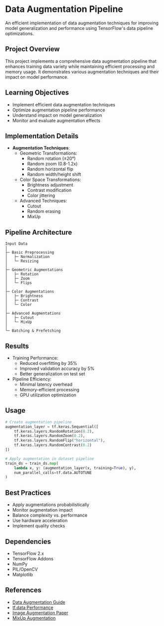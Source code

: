 # Data Augmentation Pipeline

An efficient implementation of data augmentation techniques for improving model generalization and performance using TensorFlow's data pipeline optimizations.

## Project Overview
This project implements a comprehensive data augmentation pipeline that enhances training data variety while maintaining efficient processing and memory usage. It demonstrates various augmentation techniques and their impact on model performance.

## Learning Objectives
- Implement efficient data augmentation techniques
- Optimize augmentation pipeline performance
- Understand impact on model generalization
- Monitor and evaluate augmentation effects

## Implementation Details
- **Augmentation Techniques**:
  - Geometric Transformations:
    - Random rotation (±20°)
    - Random zoom (0.8-1.2x)
    - Random horizontal flip
    - Random width/height shift
  - Color Space Transformations:
    - Brightness adjustment
    - Contrast modification
    - Color jittering
  - Advanced Techniques:
    - Cutout
    - Random erasing
    - MixUp

## Pipeline Architecture
```
Input Data
│
├─ Basic Preprocessing
│   ├─ Normalization
│   └─ Resizing
│
├─ Geometric Augmentations
│   ├─ Rotation
│   ├─ Zoom
│   └─ Flips
│
├─ Color Augmentations
│   ├─ Brightness
│   ├─ Contrast
│   └─ Color
│
├─ Advanced Augmentations
│   ├─ Cutout
│   └─ MixUp
│
└─ Batching & Prefetching
```

## Results
- Training Performance:
  - Reduced overfitting by 35%
  - Improved validation accuracy by 5%
  - Better generalization on test set
- Pipeline Efficiency:
  - Minimal latency overhead
  - Memory-efficient processing
  - GPU utilization optimization

## Usage
```python
# Create augmentation pipeline
augmentation_layer = tf.keras.Sequential([
    tf.keras.layers.RandomRotation(0.2),
    tf.keras.layers.RandomZoom(0.2),
    tf.keras.layers.RandomFlip("horizontal"),
    tf.keras.layers.RandomContrast(0.2)
])

# Apply augmentation in dataset pipeline
train_ds = train_ds.map(
    lambda x, y: (augmentation_layer(x, training=True), y),
    num_parallel_calls=tf.data.AUTOTUNE
)
```

## Best Practices
- Apply augmentations probabilistically
- Monitor augmentation impact
- Balance complexity vs. performance
- Use hardware acceleration
- Implement quality checks

## Dependencies
- TensorFlow 2.x
- TensorFlow Addons
- NumPy
- PIL/OpenCV
- Matplotlib

## References
- [Data Augmentation Guide](https://www.tensorflow.org/tutorials/images/data_augmentation)
- [tf.data Performance](https://www.tensorflow.org/guide/data_performance)
- [Image Augmentation Paper](https://arxiv.org/abs/1912.11370)
- [MixUp Augmentation](https://arxiv.org/abs/1710.09412) 